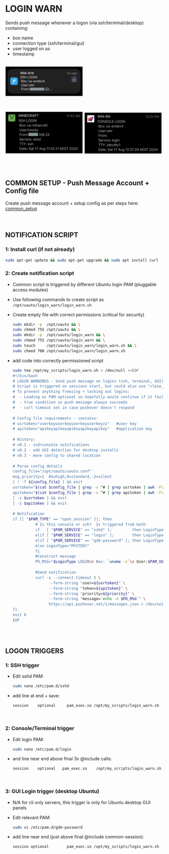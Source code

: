 # LOGIN WARN<br>
Sends push message whenever a logon (via ssh/terminal/desktop) containing:<br>
* box name
* connection type (ssh/terminal/gui)
* user logged on as
* timestamp<br><br>
<p float="left">
  <img src="images/login_aya.png" width="49%" />
</p><br>
<p float="left">
  <img src="images/login_minecraft.png" width="49%" />
  <img src="images/login_wm.png" width="49%" />
</p><br><br>

## COMMON SETUP - Push Message Account + Config file
Create push message account + setup config as per steps here:   [common_setup](../common_setup)<br><br><br>
## NOTIFICATION SCRIPT
### 1: Install curl (if not already)
```bash
sudo apt-get update && sudo apt-get upgrade && sudo apt install curl
```
### 2:  Create notification script<br>
* Common script is triggered by different Ubuntu login PAM (pluggable access modules)<br>
* Use following commands to create script as `/opt/uauto/login_warn/login_warn.sh`<br>
* Create empty file with correct permissions (critical for security)

    ```bash
    sudo mkdir -p  /opt/uauto && \
    sudo chmod 755 /opt/uauto && \
    sudo mkdir -p  /opt/uauto/login_warn && \
    sudo chmod 755 /opt/uauto/login_warn && \
    sudo touch     /opt/uauto/login_warn/login_warn.sh && \
    sudo chmod 700 /opt/uauto/login_warn/login_warn.sh
    ```

* add code into correctly permissioned script

   ```bash
   sudo tee /opt/my_scripts/login_warn.sh > /dev/null <<EOF
   #!/bin/bash
   # LOGIN WARNINGS - Send push message on logins (ssh, terminal, GUI)
   # Script is triggered on sessions start, but could also use "close_session" PAM_TYPE.
   # To prevent anything freezing + locking out logins:
   #  - Loading as PAM optional so hopefully would continue if it failed 
   #  - true condition so push message always succeeds
   #  - curl timeout set in case pushover doesn't respond
   
   # Config file requirements - contains:
   # usrtoken="userkeyuserkeyuserkeyuserkeyzz"   #user key
   # apitoken="apikeyapikeyapikeyapikeyapikey"   #application key
   
   # History:
   # v0.1 - ssd+console notifications
   # v0.2 - add GUI detection for desktop installs
   # v0.3 - move config to shared location
   
   # Parse config details
   config_file="/opt/uauto/uauto.conf"
   msg_priority=1  #1=high,0=standard,-2=silent
   [ ! -f ${config_file} ] && exit
   usrtoken="$(cat $config_file | grep -v ^# | grep usrtoken | awk -F\= '{ print $2}' | awk -F\# '{ print $1 }' | sed 's/ //g' | tr -d '"')"
   apitoken="$(cat $config_file | grep -v ^# | grep apitoken | awk -F\= '{ print $2}' | awk -F\# '{ print $1 }' | sed 's/ //g' | tr -d '"')"
   [ -z $usrtoken ] && exit 
   [ -z $apitoken ] && exit 
   
   # Notification
   if [[ "$PAM_TYPE" == "open_session" ]]; then
             # Is this console or ssh?  Is triggered from both
             if   [ "$PAM_SERVICE" == "sshd" ];         then LoginType="SSH"
             elif [ "$PAM_SERVICE" == "login" ];        then LoginType="CONSOLE"
             elif [ "$PAM_SERVICE" == "gdm-password" ]; then LoginType="GUI"
             else LoginType="MYSTERY"
             fi
             #Construct message
             PO_MSG="$LoginType LOGIN\n Box: `uname -n`\n User:$PAM_USER\n From:$PAM_RHOST\n Service: $PAM_SERVICE\n TTY: $PAM_TTY\n Date: `date`"
   
             #Send notification
             curl -s --connect-timeout 5 \
                   --form-string "user=${usrtoken}" \
                   --form-string "token=${apitoken}" \
                   --form-string "priority=${priority}" \
                   --form-string "message=`echo -e $PO_MSG`" \
                   https://api.pushover.net/1/messages.json > /dev/null 2>&1 || true
   fi
   exit 0
   EOF
   ```
<br><br>
## LOGON TRIGGERS
### 1:  SSH trigger<br>
* Edit sshd PAM:

   ```bash
   sudo nano /etc/pam.d/sshd
   ```
* add line at end + save:

   ```bash
   session    optional     pam_exec.so /opt/my_scripts/login_warn.sh
   ```
<br>

### 2:  Console/Terminal trigger<br>
* Edit login PAM:

   ```bash
   sudo nano /etc/pam.d/login
   ```

* and line near end above final 3x @include calls:

   ```bash
   session    optional   pam_exec.so    /opt/my_scripts/login_warn.sh
   ```
<br>

### 3:  GUI Login trigger (desktop Ubuntu)<br>
* N/A for cli only servers, this trigger is only for Ubuntu desktop GUI panels
* Edit relevant PAM:

   ```bash
   sudo vi /etc/pam.d/gdm-password
   ```
* add line near end (just above final @include common-session):

   ```bash
   session optional        pam_exec.so /opt/my_scripts/login_warn.sh
   ```
